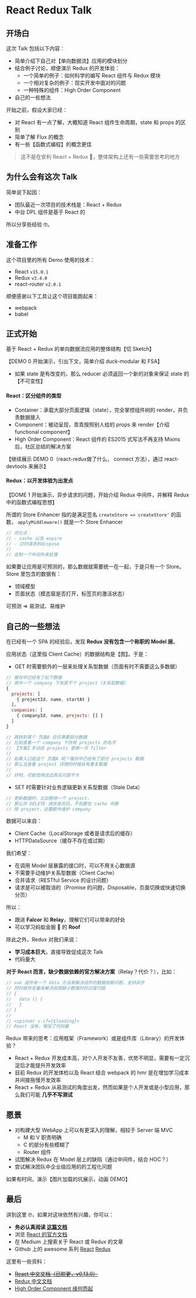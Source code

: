 # React Redux Talk

## 开场白

这次 Talk 包括以下内容：

- 简单介绍下自己对【单向数据流】应用的模块划分
- 结合例子讨论，顺便演示 Redux 的开发体验：
  - 一个简单的例子：如何科学的编写 React 组件与 Redux 模块
  - 一个相对复杂的例子：现实开发中面对的问题
  - 一种特殊的组件：High Order Component
- 自己的一些想法

开始之前，假设大家已经：

- 对 React 有一点了解，大概知道 React 组件生命周期，state 和 props 的区别
- 简单了解 Flux 的概念
- 有一些【函数式编程】的概念更佳

> 这不是在安利 React + Redux 🙏，整体架构上还有一些需要思考的地方

## 为什么会有这次 Talk

简单说下起因：

- 团队最近一次项目的技术栈是：React + Redux
- 中台 DPL 组件是基于 React 的

所以分享些经验 🤓。

## 准备工作

这个项目里的所有 Demo 使用的技术：

- React `v15.0.1`
- Redux `v3.4.0`
- react-router `v2.0.1`

顺便感谢以下工具让这个项目能跑起来：

- webpack
- babel

## 正式开始

基于 React + Redux 的单向数据流应用的整体结构【切 Sketch】

【DEMO 0 开始演示，引出下文，简单介绍 duck-modular 和 FSA】

- 如果 state 是有改变的，那么 reducer 必须返回一个新的对象来保证 state 的【不可变性】

#### React：区分组件的类型

- Container：承载大部分页面逻辑（state），完全掌控组件树的 render，并负责数据接入
- Component：被动呈现，乖乖按照别人给的 props 来 render【介绍 functional component】
- High Order Component：React 组件的 ES2015 式写法不再支持 Mixins 后，社区总结的解决方案

【继续展示 DEMO 0（react-redux做了什么， connect 方法），通过 react-devtools 来展示】

#### Redux：以开发体验为出发点

【DOME 1 开始演示，异步请求的问题，开始介绍 Redux 中间件，并解释 Redux 中的函数式编程思想】

所谓的 Store Enhancer 指的是满足签名 `createStore => createStore'` 的函数，
`applyMiddleware()` 就是一个 Store Enhancer

```js
// 优化点：
// - cache 以及 expire
// - 过时请求的dispose
//
// 定制一个中间件来处理
```

如果要让应用是可预测的，那么数据就需要统一在一起，于是只有一个 Store。Store 里包含的数据有：

- 领域模型
- 页面状态（模态窗是否打开，标签页的激活状态）

可预测 => 易测试、易维护

## 自己的一些想法

在已经有一个 SPA 的经验后，发现 **Redux 没有包含一个称职的 Model 层**。

应用状态（这里指 Client Cache）的数据结构是【图】。于是：

- GET 时需要额外的一层来处理关系型数据（页面有时不需要这么多数据）

```js
// 缓存中已经有了如下数据
// 其中一个 company 下有若干个 project（关系型数据）
{
  projects: [
    { projectId, name, startAt }
  ]，
  companies: [
    { companyId, name, projects: [] }
  ]
}

// 跳转到某个 页面A 后仅需要部分数据
// 比如查看一个 company 下所有 projects 的名字
// 【方案】手动去 projects 里做一次 filter
//
// 如果入口是这个 页面A 呢？缓存中已经有了部分 projects 数据
// 那么当查看 project 详情的时候会有重复数据
//
// 好吧，可能觉得这边其实问题不大
```

- SET 时需要针对业务逻辑更新关系型数据（Stale Data）

```js
// 更新数据时，比如删除一个 project，
// 那么你 DELETE 请求发完后，不但要在 cache 中删
// 除 project，还要额外维护 company
```

数据可以来自：

- Client Cache（LocalStorage 或者是请求后的缓存）
- HTTPDataSource（缓存不存在或过期）

我们希望：

- 在调用 Model 层暴露的接口时，可以不用关心数据源
- 不需要手动维护关系型数据（Client Cache）
- 合并请求（RESTful Service 的设计问题）
- 请求是可以被取消的（Promise 的问题，Disposable，页面切换或快速切换分页）

所以：
- 跟进 **Falcor** 和 **Relay**，理解它们可以带来的好处
- 可以学习蚂蚁金服 🐜 的 **Roof**

除此之外，Redux 对我们来说：

- **学习成本巨大**，直接导致促成这次 Talk
- 代码量大

**对于 React 而言，缺少数据依赖的官方解决方案**（Relay？代价？），比如：

```js
// vue 组件有一个 data 方法来解决组件的数据依赖问题，支持异步
// 同时提供变量来解决视图缺少数据时的过度问题
// {
//   data () {
//   }
// }
//
// <spinner v-if={$loading}>
// React 没有，增加了代码量
```

Redux 带来的思考：应用框架（Framework）或是组件库（Library）的开发体验？

- React + Redux 开发成本高，对个人开发不友善，优势不明显，需要有一定沉淀后才能提升开发效率
- 目前 Redux 的开发体检以及 React 结合 webpack 的 hmr 是在增加学习成本并间接拖慢开发效率
- React + Redux 从易测试的角度出发，然而如果是个人开发或是小型应用，那么我们可能 **几乎不写测试**

## 愿景

- 对构建大型 WebApp 上可以有更深入的理解，相较于 Server 端 MVC
  - M 和 V 职责明确
  - C 的部分有些模糊了
  - Router 组件
- 试图解决 Redux 在 Model 层上的缺陷（通过中间件，结合 HOC？）
- 尝试解决团队中企业级应用的的工程化问题

如果有时间，演示【图片加载的坑展示，动画 DEMO】

## 最后

讲到这里 🤓，如果对这块依然有兴趣，你可以：

- **务必认真阅读 [这篇文档](http://facebook.github.io/react/docs/reconciliation.html)**
- 浏览 [React 的官方文档](http://facebook.github.io/react)
- 在 Medium 上搜索关于 React 或 Redux 的文章
- Github 上的 awesome 系列 [React](https://github.com/enaqx/awesome-react) [Redux](https://github.com/xgrommx/awesome-redux)

这里有一些资料：

- ~~[React 中文文档（已脱更，v0.13.0）](http://reactjs.cn/react/index.html)~~
- [Redux 中文文档](http://cn.redux.js.org/)
- [High Order Component 缘何而起](https://medium.com/@dan_abramov/mixins-are-dead-long-live-higher-order-components-94a0d2f9e750)
